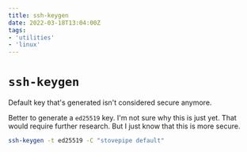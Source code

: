 ```yaml
---
title: ssh-keygen
date: 2022-03-18T13:04:00Z
tags:
- 'utilities'
- 'linux'
---
```


# `ssh-keygen`

Default key that's generated isn't considered secure anymore. 

Better to generate a `ed25519` key. I'm not sure why this is just yet. That would require further research. But I just know that this is more secure. 

```bash
ssh-keygen -t ed25519 -C "stovepipe default"
```